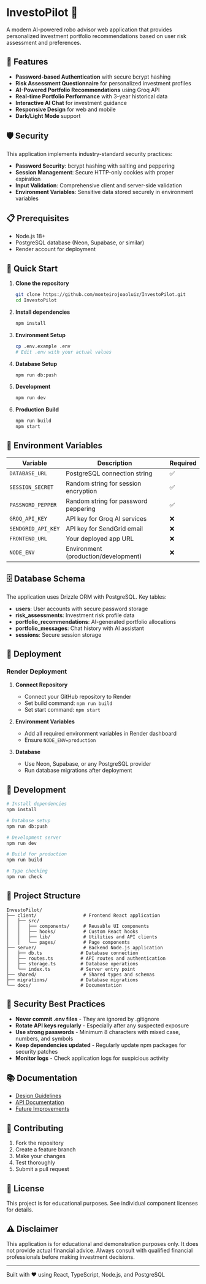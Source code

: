 # InvestoPilot 🤖

A modern AI-powered robo advisor web application that provides personalized investment portfolio recommendations based on user risk assessment and preferences.

## 🚀 Features

- **Password-based Authentication** with secure bcrypt hashing
- **Risk Assessment Questionnaire** for personalized investment profiles
- **AI-Powered Portfolio Recommendations** using Groq API
- **Real-time Portfolio Performance** with 3-year historical data
- **Interactive AI Chat** for investment guidance
- **Responsive Design** for web and mobile
- **Dark/Light Mode** support

## 🛡️ Security

This application implements industry-standard security practices:

- **Password Security**: bcrypt hashing with salting and peppering
- **Session Management**: Secure HTTP-only cookies with proper expiration
- **Input Validation**: Comprehensive client and server-side validation
- **Environment Variables**: Sensitive data stored securely in environment variables

## 📋 Prerequisites

- Node.js 18+
- PostgreSQL database (Neon, Supabase, or similar)
- Render account for deployment

## 🚀 Quick Start

1. **Clone the repository**
   ```bash
   git clone https://github.com/monteirojoaoluiz/InvestoPilot.git
   cd InvestoPilot
   ```

2. **Install dependencies**
   ```bash
   npm install
   ```

3. **Environment Setup**
   ```bash
   cp .env.example .env
   # Edit .env with your actual values
   ```

4. **Database Setup**
   ```bash
   npm run db:push
   ```

5. **Development**
   ```bash
   npm run dev
   ```

6. **Production Build**
   ```bash
   npm run build
   npm start
   ```

## 🔧 Environment Variables

| Variable | Description | Required |
|----------|-------------|----------|
| `DATABASE_URL` | PostgreSQL connection string | ✅ |
| `SESSION_SECRET` | Random string for session encryption | ✅ |
| `PASSWORD_PEPPER` | Random string for password peppering | ✅ |
| `GROQ_API_KEY` | API key for Groq AI services | ❌ |
| `SENDGRID_API_KEY` | API key for SendGrid email | ❌ |
| `FRONTEND_URL` | Your deployed app URL | ❌ |
| `NODE_ENV` | Environment (production/development) | ❌ |

## 🗄️ Database Schema

The application uses Drizzle ORM with PostgreSQL. Key tables:

- **users**: User accounts with secure password storage
- **risk_assessments**: Investment risk profile data
- **portfolio_recommendations**: AI-generated portfolio allocations
- **portfolio_messages**: Chat history with AI assistant
- **sessions**: Secure session storage

## 🚀 Deployment

### Render Deployment

1. **Connect Repository**
   - Connect your GitHub repository to Render
   - Set build command: `npm run build`
   - Set start command: `npm start`

2. **Environment Variables**
   - Add all required environment variables in Render dashboard
   - Ensure `NODE_ENV=production`

3. **Database**
   - Use Neon, Supabase, or any PostgreSQL provider
   - Run database migrations after deployment

## 🧪 Development

```bash
# Install dependencies
npm install

# Database setup
npm run db:push

# Development server
npm run dev

# Build for production
npm run build

# Type checking
npm run check
```

## 📁 Project Structure

```
InvestoPilot/
├── client/                 # Frontend React application
│   ├── src/
│   │   ├── components/     # Reusable UI components
│   │   ├── hooks/          # Custom React hooks
│   │   ├── lib/            # Utilities and API clients
│   │   └── pages/          # Page components
├── server/                 # Backend Node.js application
│   ├── db.ts              # Database connection
│   ├── routes.ts          # API routes and authentication
│   ├── storage.ts         # Database operations
│   └── index.ts           # Server entry point
├── shared/                 # Shared types and schemas
├── migrations/            # Database migrations
└── docs/                  # Documentation
```

## 🔐 Security Best Practices

- **Never commit .env files** - They are ignored by .gitignore
- **Rotate API keys regularly** - Especially after any suspected exposure
- **Use strong passwords** - Minimum 8 characters with mixed case, numbers, and symbols
- **Keep dependencies updated** - Regularly update npm packages for security patches
- **Monitor logs** - Check application logs for suspicious activity

## 📚 Documentation

- [Design Guidelines](./design_guidelines.md)
- [API Documentation](./documentation.md)
- [Future Improvements](./todo.md)

## 🤝 Contributing

1. Fork the repository
2. Create a feature branch
3. Make your changes
4. Test thoroughly
5. Submit a pull request

## 📄 License

This project is for educational purposes. See individual component licenses for details.

## ⚠️ Disclaimer

This application is for educational and demonstration purposes only. It does not provide actual financial advice. Always consult with qualified financial professionals before making investment decisions.

---

Built with ❤️ using React, TypeScript, Node.js, and PostgreSQL